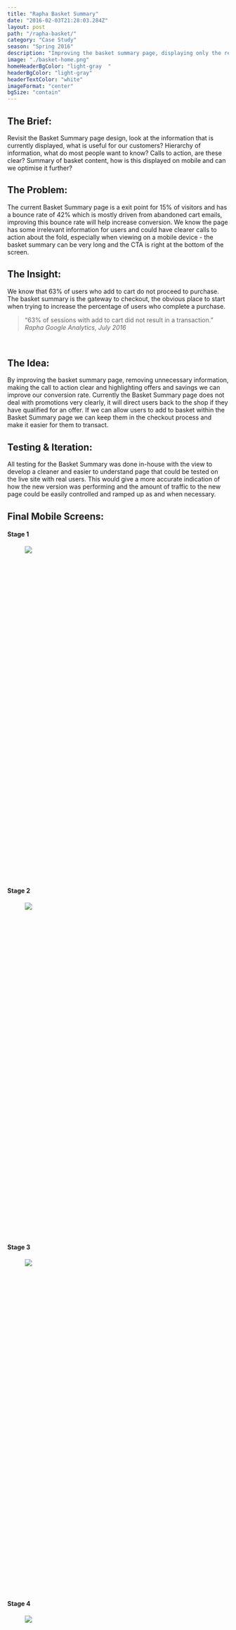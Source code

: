 ```yaml
---
title: "Rapha Basket Summary"
date: "2016-02-03T21:28:03.284Z"
layout: post
path: "/rapha-basket/"
category: "Case Study"
season: "Spring 2016"
description: "Improving the basket summary page, displaying only the relevant information, highlighting bundle purchases and allowing items to be added without navigating back to the shop pages."
image: "./basket-home.png"
homeHeaderBgColor: "light-gray	"
headerBgColor: "light-gray"
headerTextColor: "white"
imageFormat: "center"
bgSize: "contain"
---
```


<div class="f4 measure-wide center">

<h2 class="orange fw6">The Brief:</h2>
Revisit the Basket Summary page design, look at the information that is currently displayed, what is useful for our customers? Hierarchy of information, what do most people want to know? Calls to action, are these clear? Summary of basket content, how is this displayed on mobile and can we optimise it further?

<h2 class="orange fw6">The Problem:</h2>
The current Basket Summary page is a exit point for 15% of visitors and has a bounce rate of 42% which is mostly driven from abandoned cart emails, improving this bounce rate will help increase conversion. We know the page has some irrelevant information for users and could have clearer calls to action about the fold, especially when viewing on a mobile device - the basket summary can be very long and the CTA is right at the bottom of the screen.


<h2 class="orange fw6">The Insight:</h2>
We know that 63% of users who add to cart do not proceed to purchase. The basket summary is the gateway to checkout, the obvious place to start when trying to increase the percentage of users who complete a purchase.

<blockquote class="f2 measure-narrow center lh-title i mid-gray bl bw2 pl4 border-box b--orange">“63% of sessions with add to cart did not result in a transaction.” <cite class="f6 db mt3 fs-normal orange">Rapha Google Analytics, July 2016</cite></blockquote>


 <h2 class="orange fw6">The Idea:</h2>
By improving the basket summary page, removing unnecessary information, making the call to action clear and highlighting offers and savings we can improve our conversion rate. Currently the Basket Summary page does not deal with promotions very clearly, it will direct users back to the shop if they have qualified for an offer. If we can allow users to add to basket within the Basket Summary page we can keep them in the checkout process and make it easier for them to transact.


<h2 class="orange fw6">Testing & Iteration:</h2>
All testing for the Basket Summary was done in-house with the view to develop a cleaner and easier to understand page that could be tested on the live site with real users. This would give a more accurate indication of how the new version was performing and the amount of traffic to the new page could be easily controlled and ramped up as and when necessary.




<h2 class="orange fw6">Final Mobile Screens:</h2>
</div>
<div class="cf mv5">
  <div class="fl w-100 w-50-m w-25-l border-box pa2">
    <h4 class="orange tc fw6">Stage 1</h4>
    <figure class="fl w-100 ma0 mb4 pa0 relative ba bw4 b--white br4 shadow-4 border-box iphone-mask">
      <div class="overflow-y-scroll" style="padding-bottom: 177.77%; height: 0; cursor: ns-resize">
        <img class="mw-100" src="./basket-phone-stage-1.png" />
      </div>
    </figure>
  </div>
  <div class="fl w-100 w-50-m w-25-l border-box pa2">
    <h4 class="orange tc fw6">Stage 2</h4>
    <figure class="fl w-100 ma0 mb4 pa0 relative ba bw4 b--white br4 shadow-4 border-box iphone-mask">
      <div class="overflow-y-scroll" style="padding-bottom: 177.77%; height: 0; cursor: ns-resize">
        <img class="mw-100" src="./basket-phone-stage-2.png" />
      </div>
    </figure>
  </div>
  <div class="fl w-100 w-50-m w-25-l border-box pa2">
    <h4 class="orange tc fw6">Stage 3</h4>
    <figure class="fl w-100 ma0 mb4 pa0 relative ba bw4 b--white br4 shadow-4 border-box iphone-mask">
      <div class="overflow-y-scroll" style="padding-bottom: 177.77%; height: 0; cursor: ns-resize">
        <img class="mw-100" src="./basket-phone-stage-3.png" />
      </div>
    </figure>
  </div>
  <div class="fl w-100 w-50-m w-25-l border-box pa2">
    <h4 class="orange tc fw6">Stage 4</h4>
    <figure class="fl w-100 ma0 mb4 pa0 relative ba bw4 b--white br4 shadow-4 border-box iphone-mask">
      <div class="overflow-y-scroll" style="padding-bottom: 177.77%; height: 0; cursor: ns-resize">
        <img class="mw-100" src="./basket-phone-stage-4.png" />
      </div>
    </figure>
  </div>
</div>
<div class="f4 measure-wide center">
  <h2 class="orange fw6">Final Desktop Screen:</h2>
</div>
<div class="cf mv5">
  <div class="fl w-100 border-box pb3 ph6-l">
    <h4 class="orange tc fw6">Stage 1</h4>
    <figure class="fl w-100 ma0 mb4 pa0 relative ba bw4 b--white br4 shadow-4 border-box ipad-mask">
      <div class="overflow-y-scroll" style="padding-bottom: 75%; height: 0; cursor: ns-resize">
        <img class="mw-100" src="./basket-desktop-1.png" />
      </div>
    </figure>
  </div>
  <div class="fl w-100 w-50-l border-box pa2">
    <h4 class="orange tc fw6">Stage 2</h4>
    <figure class="fl w-100 ma0 mb4 pa0 relative ba bw4 b--white br4 shadow-4 border-box ipad-mask">
      <div class="overflow-y-scroll" style="padding-bottom: 75%; height: 0; cursor: ns-resize">
        <img class="mw-100" src="./basket-desktop-2.png" />
      </div>
    </figure>
  </div>
  <div class="fl w-100 w-50-l border-box pa2">
    <h4 class="orange tc fw6">Stage 3</h4>
    <figure class="fl w-100 ma0 mb4 pa0 relative ba bw4 b--white br4 shadow-4 border-box ipad-mask">
      <div class="overflow-y-scroll" style="padding-bottom: 75%; height: 0; cursor: ns-resize">
        <img class="mw-100" src="./basket-desktop-3.png" />
      </div>
    </figure>
  </div>
</div>
<div class="f4 measure-wide center">
<h2 class="orange fw6">Outcome:</h2>
A much cleaner and easier to understand Basket Summary. We have added a summary to the top of the page, including number of items, total cost, shipping information and a CTA for checkout to allow users to proceed without unnecessary scrolling. Promotional items or bundled offers are much clearer to understand and qualifying products can be added to basket without leaving the basket summary page. This process has been optimised for mobile screens by allowing the user to expand information shown, keeping page lengths to a minimum and viewing size guide information in a modal dialog window if needed.

This work is now ready for development and will be released then A/B tested on the live site.

</div>
